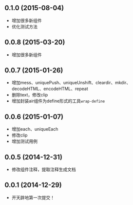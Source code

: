 ## 0.1.0 (2015-08-04)

  - 增加很多新组件
  - 优化测试方法

## 0.0.8 (2015-03-20)

  - 增加很多新组件

## 0.0.7 (2015-01-26)

  - 增加mess、uniquePush、uniqueUnshift、cleardir、mkdir、decodeHTML、encodeHTML、repeat
  - 删除text，修改clip
  - 增加封装air组件为define形式的工具`wrap-define`

## 0.0.6 (2015-01-07)

  - 增加each、uniqueEach
  - 修改clip
  - 增加测试用例

## 0.0.5 (2014-12-31)

  - 修改组件注释，提取注释生成文档

## 0.0.1 (2014-12-29)

  - 开天辟地第一次提交！
